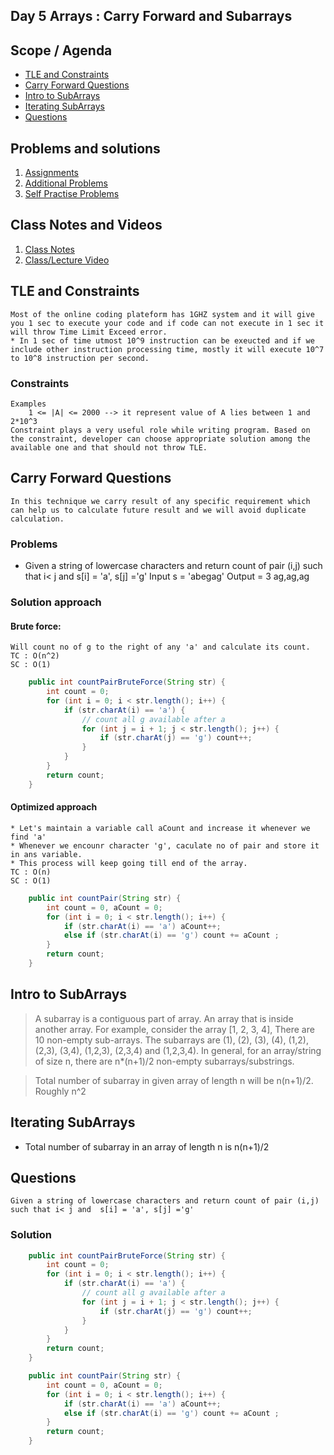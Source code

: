 ## Day 5 Arrays : Carry Forward and Subarrays

## Scope / Agenda
- [TLE and Constraints](#tle-and-constraints)
- [Carry Forward Questions](#carry-forward-questions)
- [Intro to SubArrays](#intro-to-subarrays)
- [Iterating SubArrays](#iterating-subarrays)
- [Questions](#questions)

## Problems and solutions

1. [Assignments]()
2. [Additional Problems]()
3. [Self Practise Problems]()

## Class Notes and Videos

1. [Class Notes](../../class_Notes/DSA%20Intermediate%20Notes/5%20Carry%20Forward%20And%20SubArrays(1-09-23).pdf)
2. [Class/Lecture Video](https://www.youtube.com/watch?v=_HhbQsnDlVs)


## TLE and Constraints
    Most of the online coding plateform has 1GHZ system and it will give you 1 sec to execute your code and if code can not execute in 1 sec it will throw Time Limit Exceed error.
    * In 1 sec of time utmost 10^9 instruction can be exeucted and if we include other instruction processing time, mostly it will execute 10^7 to 10^8 instruction per second.
### Constraints 
    Examples
        1 <= |A| <= 2000 --> it represent value of A lies between 1 and 2*10^3
    Constraint plays a very useful role while writing program. Based on the constraint, developer can choose appropriate solution among the available one and that should not throw TLE.
## Carry Forward Questions
    In this technique we carry result of any specific requirement which can help us to calculate future result and we will avoid duplicate calculation.
### Problems
* Given a string of lowercase characters and return count of pair (i,j) such that i< j and  s[i] = 'a', s[j] ='g'
    Input
        s = 'abegag'
    Output = 3  ag,ag,ag
### Solution approach
#### Brute force:
    Will count no of g to the right of any 'a' and calculate its count.
    TC : O(n^2)
    SC : O(1)
```java
    public int countPairBruteForce(String str) {
        int count = 0;
        for (int i = 0; i < str.length(); i++) {
            if (str.charAt(i) == 'a') {
                // count all g available after a
                for (int j = i + 1; j < str.length(); j++) {
                    if (str.charAt(j) == 'g') count++;
                }
            }
        }
        return count;
    }
```
#### Optimized approach
    * Let's maintain a variable call aCount and increase it whenever we find 'a'
    * Whenever we encounr character 'g', caculate no of pair and store it in ans variable.
    * This process will keep going till end of the array.
    TC : O(n)
    SC : O(1)
```java
    public int countPair(String str) {
        int count = 0, aCount = 0;
        for (int i = 0; i < str.length(); i++) {
            if (str.charAt(i) == 'a') aCount++;
            else if (str.charAt(i) == 'g') count += aCount ;
        }
        return count;
    }
```
## Intro to SubArrays
> A subarray is a contiguous part of array. An array that is inside another array. For example, consider the array [1, 2, 3, 4], 
There are 10 non-empty sub-arrays. The subarrays are (1), (2), (3), (4), (1,2), (2,3), (3,4), (1,2,3), (2,3,4) and (1,2,3,4). In general, for an array/string of size n, there are n*(n+1)/2 non-empty subarrays/substrings.

> Total number of subarray in given array of length n will be n(n+1)/2. Roughly n^2
## Iterating SubArrays
* Total number of subarray in an array of length n is n(n+1)/2
## Questions
    Given a string of lowercase characters and return count of pair (i,j)
    such that i< j and  s[i] = 'a', s[j] ='g'
### Solution
```java
    public int countPairBruteForce(String str) {
        int count = 0;
        for (int i = 0; i < str.length(); i++) {
            if (str.charAt(i) == 'a') {
                // count all g available after a
                for (int j = i + 1; j < str.length(); j++) {
                    if (str.charAt(j) == 'g') count++;
                }
            }
        }
        return count;
    }
```
```java
    public int countPair(String str) {
        int count = 0, aCount = 0;
        for (int i = 0; i < str.length(); i++) {
            if (str.charAt(i) == 'a') aCount++;
            else if (str.charAt(i) == 'g') count += aCount ;
        }
        return count;
    }
```

